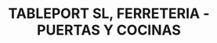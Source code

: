 ---
title: "TABLEPORT SL, FERRETERIA - PUERTAS Y COCINAS"
url: /jativa/tableport-sl-ferreteria-puertas-y-cocinas/
shop: hardware
---